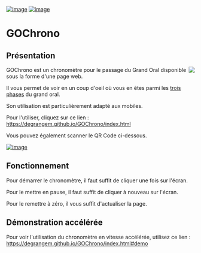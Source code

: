 <a href="https://degrangem.github.io/GOChrono/index.html">![image](https://user-images.githubusercontent.com/53106394/165280540-e1b2524b-aaa3-4665-a6c1-cd61dcf78558.png)</a>
<a href="https://github.com/DegrangeM/GOChrono/archive/refs/heads/master.zip">![image](https://user-images.githubusercontent.com/53106394/165281179-5b47855b-af2a-4e73-b7e8-3d7dccf13b19.png)</a>

# GOChrono

## Présentation

<img src="https://user-images.githubusercontent.com/53106394/165129622-2260f9eb-1972-4be3-97ae-37e2696dcea1.png" align="right" />

GOChrono est un chronomètre pour le passage du Grand Oral disponible sous la forme d'une page web.

Il vous permet de voir en un coup d'oeil où vous en êtes parmi les [trois phases](https://www.education.gouv.fr/reussir-au-lycee/baccalaureat-comment-se-passe-le-grand-oral-100028) du grand oral.


Son utilisation est particulièrement adapté aux mobiles.

Pour l'utiliser, cliquez sur ce lien : https://degrangem.github.io/GOChrono/index.html

Vous pouvez également scanner le QR Code ci-dessous.

<a href="https://degrangem.github.io/GOChrono/index.html">![image](https://user-images.githubusercontent.com/53106394/165129941-4e6924ad-737a-43d5-94c4-cf977f277202.png)</a>

## Fonctionnement

Pour démarrer le chronomètre, il faut suffit de cliquer une fois sur l'écran.

Pour le mettre en pause, il faut suffit de cliquer à nouveau sur l'écran.

Pour le remettre à zéro, il vous suffit d'actualiser la page.

## Démonstration accélérée

Pour voir l'utilisation du chronomètre en vitesse accélérée, utilisez ce lien : https://degrangem.github.io/GOChrono/index.html#demo
